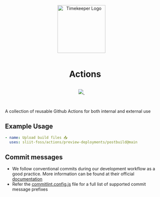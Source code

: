 <br/>

<p align="center">
  <img src="https://github.com/sliit-foss/actions/assets/73662613/0a07640a-0559-406e-a23d-0dfe0be0a91a" width="158" height="158" alt="Timekeeper Logo"/>  
</p>

<div id="user-content-toc" align="center">
  <ul>
    <summary><h1 style="display: inline-block;">Actions</h1></summary>
  </ul>
</div>

<p align="center">
  <a aria-label="SLIIT FOSS logo" href="https://sliitfoss.org">
    <img src="https://img.shields.io/badge/Made_by_the_SLIIT_FOSS_Community-blue">
  </a>
  <a aria-label="License" href="https://github.com/sliit-foss/actions/blob/main/LICENSE">
    <img alt="" src="https://img.shields.io/badge/License-MIT-yellow.svg">
  </a>
</p>

<br/>

A collection of reusable Github Actions for both internal and external use

## Example Usage

```yaml
- name: Upload build files 📤
  uses: sliit-foss/actions/preview-deployments/postbuild@main
```

## Commit messages

- We follow conventional commits during our development workflow as a good practice. More information can be found at their official [documentation](https://www.conventionalcommits.org/en/v1.0.0-beta.4/#examples)
- Refer the [commitlint.config.js](https://github.com/sliit-foss/actions/blob/main/commitlint.config.cjs) file for a full list of supported commit message prefixes
